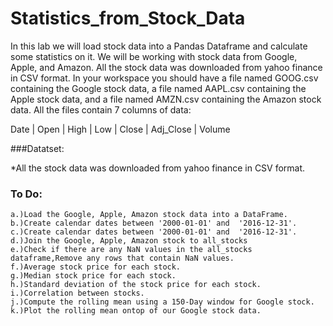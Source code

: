 # Statistics_from_Stock_Data

In this lab we will load stock data into a Pandas Dataframe and calculate some statistics on it. We will be working with stock data from Google, Apple, and Amazon. All the stock data was downloaded from yahoo finance in CSV format. In your workspace you should have a file named GOOG.csv containing the Google stock data, a file named AAPL.csv containing the Apple stock data, and a file named AMZN.csv containing the Amazon stock data. All the files contain 7 columns of data:

Date | Open | High | Low | Close | Adj_Close | Volume

###Datatset:

*All the stock data was downloaded from yahoo finance in CSV format.


### To Do:
    a.)Load the Google, Apple, Amazon stock data into a DataFrame.
    b.)Create calendar dates between '2000-01-01' and  '2016-12-31'.
    c.)Create calendar dates between '2000-01-01' and  '2016-12-31'.
    d.)Join the Google, Apple, Amazon stock to all_stocks
    e.)Check if there are any NaN values in the all_stocks dataframe,Remove any rows that contain NaN values.
    f.)Average stock price for each stock.
    g.)Median stock price for each stock.
    h.)Standard deviation of the stock price for each stock.
    i.)Correlation between stocks.
    j.)Compute the rolling mean using a 150-Day window for Google stock.
    k.)Plot the rolling mean ontop of our Google stock data.
